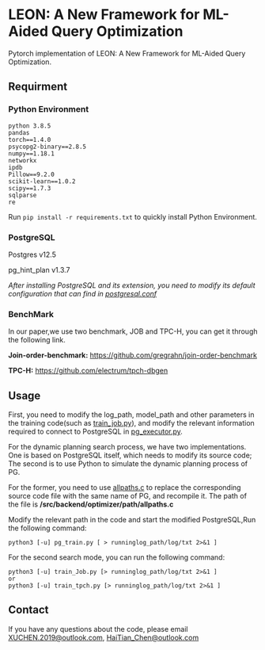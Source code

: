 # LEON: A New Framework for ML-Aided Query Optimization

Pytorch implementation of LEON: A New Framework for ML-Aided Query Optimization.

##  Requirment  

### Python Environment

```
python 3.8.5
pandas
torch==1.4.0
psycopg2-binary==2.8.5
numpy==1.18.1
networkx
ipdb
Pillow==9.2.0
scikit-learn==1.0.2
scipy==1.7.3
sqlparse
re
```

Run `pip install -r requirements.txt`  to quickly install Python Environment.

### PostgreSQL 

Postgres v12.5

pg_hint_plan v1.3.7

*After installing PostgreSQL and its extension, you need to modify its default configuration that can find in [postgresql.conf](./postgresql.conf)*

### BenchMark

In our paper,we use two benchmark, JOB and TPC-H, you can get it through the following link.

**Join-order-benchmark:** 	https://github.com/gregrahn/join-order-benchmark

**TPC-H:**  https://github.com/electrum/tpch-dbgen

## Usage

First, you need to modify the log_path, model_path and other parameters in the training code(such as [train_job.py](./train_job.py)), and modify the relevant information required to connect to PostgreSQL in [pg_executor.py](./util/pg_executor.py).

For the dynamic planning search process, we have two implementations. One is based on PostgreSQL itself, which needs to modify its source code; The second is to use Python to simulate the dynamic planning process of PG.

For the former, you need to use [allpaths.c](./allpaths.c) to replace the corresponding source code file with the same name of PG, and recompile it. The path of the file is **/src/backend/optimizer/path/allpaths.c** 

Modify the relevant path in the code and start the modified PostgreSQL,Run the following command:

```
python3 [-u] pg_train.py [ > runninglog_path/log/txt 2>&1 ]
```

For the second search mode, you can run the following command:

```
python3 [-u] train_Job.py [> runninglog_path/log/txt 2>&1 ]
or 
python3 [-u] train_tpch.py [> runninglog_path/log/txt 2>&1 ]
```



## Contact

If you have any questions about the code, please email [XUCHEN.2019@outlook.com](mailto:XUCHEN.2019@outlook.com), [HaiTian_Chen@outlook.com](mailto:HaiTian_Chen@outlook.com)

